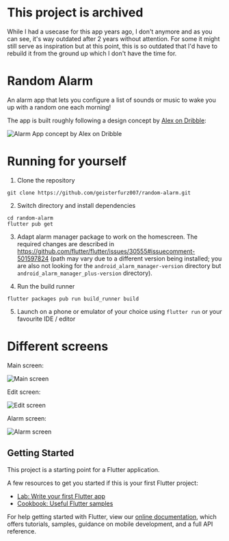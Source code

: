 # This project is archived

While I had a usecase for this app years ago, I don't anymore and as you can see, it's way outdated after 2 years without attention. For some it might still serve as inspiration but at this point, this is so outdated that I'd have to rebuild it from the ground up which I don't have the time for.

# Random Alarm

An alarm app that lets you configure a list of sounds or music to wake you up with a random one each morning!

The app is built roughly following a design concept by [Alex on Dribble](https://dribbble.com/shots/5068840-Alarm-App):

![Alarm App concept by Alex on Dribble](https://cdn.dribbble.com/users/1269204/screenshots/5068840/alarm_app_4x.png)

# Running for yourself

1. Clone the repository
```
git clone https://github.com/geisterfurz007/random-alarm.git
```

2. Switch directory and install dependencies
```
cd random-alarm
flutter pub get
```

3. Adapt alarm manager package to work on the homescreen. The required changes are described in https://github.com/flutter/flutter/issues/30555#issuecomment-501597824 (path may vary due to a different version being installed; you are also not looking for the `android_alarm_manager-version` directory but `android_alarm_manager_plus-version` directory).

4. Run the build runner
```
flutter packages pub run build_runner build
```

5. Launch on a phone or emulator of your choice using `flutter run` or your favourite IDE / editor


# Different screens

Main screen:

![Main screen](https://user-images.githubusercontent.com/26303198/78984346-48e28580-7b26-11ea-932f-23d8f3f18ce8.png)

Edit screen:

![Edit screen](https://user-images.githubusercontent.com/26303198/78984373-5c8dec00-7b26-11ea-8120-d07890608036.png)

Alarm screen:

![Alarm screen](https://user-images.githubusercontent.com/26303198/78984586-ea69d700-7b26-11ea-8e27-6edb27bc971f.png)


## Getting Started

This project is a starting point for a Flutter application.

A few resources to get you started if this is your first Flutter project:

- [Lab: Write your first Flutter app](https://flutter.dev/docs/get-started/codelab)
- [Cookbook: Useful Flutter samples](https://flutter.dev/docs/cookbook)

For help getting started with Flutter, view our
[online documentation](https://flutter.dev/docs), which offers tutorials,
samples, guidance on mobile development, and a full API reference.

